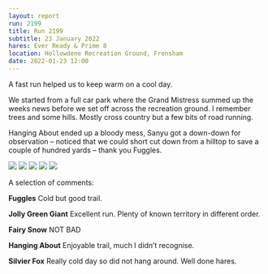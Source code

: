 ```yaml
---
layout: report
run: 2199
title: Run 2199
subtitle: 23 January 2022
hares: Ever Ready & Prime 8
location: Hollowdene Recreation Ground, Frensham
date: 2022-01-23 12:00
---
```

A fast run helped us to keep warm on a cool day.

We started from a full car park where the Grand Mistress summed up the weeks news before we set off across the recreation ground. I remember trees and some hills. Mostly cross country but a few bits of road running.

Hanging About ended up a bloody mess, Sanyu got a down-down for observation – noticed that we could short cut down from a hilltop to save a couple of hundred yards – thank you Fuggles.

<img src="{{ '/assets/img/scribe/2198/2198-1.jpg' | prepend: site.baseurl }}" class="post-img">
<img src="{{ '/assets/img/scribe/2198/2198-2.jpg' | prepend: site.baseurl }}" class="post-img">
<img src="{{ '/assets/img/scribe/2198/2198-3.jpg' | prepend: site.baseurl }}" class="post-img">
<img src="{{ '/assets/img/scribe/2198/2198-4.jpg' | prepend: site.baseurl }}" class="post-img">
<img src="{{ '/assets/img/scribe/2198/2198-5.jpg' | prepend: site.baseurl }}" class="post-img">

A selection of comments:

__Fuggles__ Cold but good trail.

__Jolly Green Giant__ Excellent run. Plenty of known territory in different order.

__Fairy Snow__ NOT BAD

__Hanging About__ Enjoyable trail, much I didn’t recognise.

__Silvier Fox__ Really cold day so did not hang around. Well done hares.

